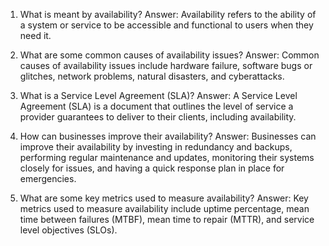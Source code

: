 1. What is meant by availability?
Answer: Availability refers to the ability of a system or service to be accessible and functional to users when they need it.

2. What are some common causes of availability issues?
Answer: Common causes of availability issues include hardware failure, software bugs or glitches, network problems, natural disasters, and cyberattacks.

3. What is a Service Level Agreement (SLA)?
Answer: A Service Level Agreement (SLA) is a document that outlines the level of service a provider guarantees to deliver to their clients, including availability.

4. How can businesses improve their availability?
Answer: Businesses can improve their availability by investing in redundancy and backups, performing regular maintenance and updates, monitoring their systems closely for issues, and having a quick response plan in place for emergencies.

5. What are some key metrics used to measure availability?
Answer: Key metrics used to measure availability include uptime percentage, mean time between failures (MTBF), mean time to repair (MTTR), and service level objectives (SLOs).